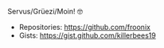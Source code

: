 <!-- **killerbees19/killerbees19** is a ✨ _special_ ✨ repository because its `README.md` (this file) appears on your GitHub profile. -->

Servus/Grüezi/Moin! 🤓

* Repositories: https://github.com/froonix
* Gists: https://gist.github.com/killerbees19
